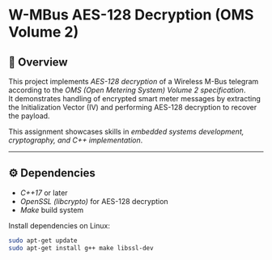 # W-MBus AES-128 Decryption (OMS Volume 2)

## 📌 Overview
This project implements *AES-128 decryption* of a Wireless M-Bus telegram according to the *OMS (Open Metering System) Volume 2 specification*.  
It demonstrates handling of encrypted smart meter messages by extracting the Initialization Vector (IV) and performing AES-128 decryption to recover the payload.  

This assignment showcases skills in *embedded systems development, cryptography, and C++ implementation*.

---

## ⚙ Dependencies
- *C++17* or later  
- *OpenSSL (libcrypto)* for AES-128 decryption  
- *Make* build system  

Install dependencies on Linux:
```bash
sudo apt-get update
sudo apt-get install g++ make libssl-dev

